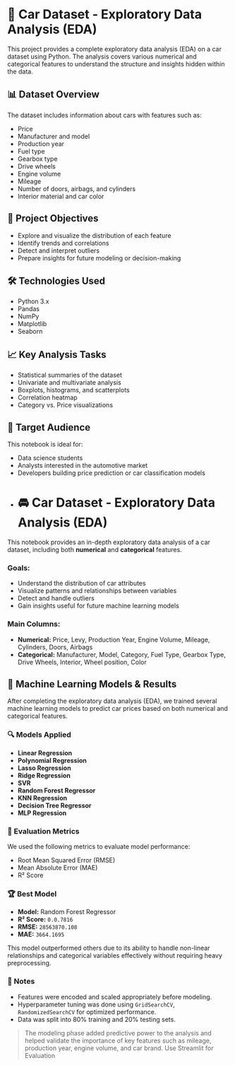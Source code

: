 # 🚗 Car Dataset - Exploratory Data Analysis (EDA)

This project provides a complete exploratory data analysis (EDA) on a car dataset using Python. The analysis covers various numerical and categorical features to understand the structure and insights hidden within the data.

## 📊 Dataset Overview
The dataset includes information about cars with features such as:

- Price
- Manufacturer and model
- Production year
- Fuel type
- Gearbox type
- Drive wheels
- Engine volume
- Mileage
- Number of doors, airbags, and cylinders
- Interior material and car color

## 🎯 Project Objectives

- Explore and visualize the distribution of each feature
- Identify trends and correlations
- Detect and interpret outliers
- Prepare insights for future modeling or decision-making

## 🛠 Technologies Used

- Python 3.x
- Pandas
- NumPy
- Matplotlib
- Seaborn

## 📈 Key Analysis Tasks

- Statistical summaries of the dataset
- Univariate and multivariate analysis
- Boxplots, histograms, and scatterplots
- Correlation heatmap
- Category vs. Price visualizations

## 👤 Target Audience

This notebook is ideal for:

- Data science students
- Analysts interested in the automotive market
- Developers building price prediction or car classification models
- # 🚘 Car Dataset - Exploratory Data Analysis (EDA)

This notebook provides an in-depth exploratory data analysis of a car dataset, including both **numerical** and **categorical** features.

### Goals:
- Understand the distribution of car attributes
- Visualize patterns and relationships between variables
- Detect and handle outliers
- Gain insights useful for future machine learning models

### Main Columns:
- **Numerical:** Price, Levy, Production Year, Engine Volume, Mileage, Cylinders, Doors, Airbags
- **Categorical:** Manufacturer, Model, Category, Fuel Type, Gearbox Type, Drive Wheels, Interior, Wheel position, Color

## 🤖 Machine Learning Models & Results

After completing the exploratory data analysis (EDA), we trained several machine learning models to predict car prices based on both numerical and categorical features.

### 🔍 Models Applied

- **Linear Regression**
- **Polynomial Regression**
- **Lasso Regression**
- **Ridge Regression**
- **SVR**
- **Random Forest Regressor**
- **KNN Regression**
- **Decision Tree Regressor**
- **MLP Regression**

### 🧪 Evaluation Metrics

We used the following metrics to evaluate model performance:

- Root Mean Squared Error (RMSE)
- Mean Absolute Error (MAE)
- R² Score

### 🏆 Best Model

- **Model:** Random Forest Regressor  
- **R² Score:** `0.0.7816`  
- **RMSE:** `28563870.108`  
- **MAE:** `3664.1695`  

This model outperformed others due to its ability to handle non-linear relationships and categorical variables effectively without requiring heavy preprocessing.

### 📌 Notes

- Features were encoded and scaled appropriately before modeling.
- Hyperparameter tuning was done using `GridSearchCV`, `RandomizedSearchCV` for optimized performance.
- Data was split into 80% training and 20% testing sets.

> The modeling phase added predictive power to the analysis and helped validate the importance of key features such as mileage, production year, engine volume, and car brand.
> Use Streamlit for Evaluation 
